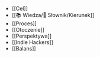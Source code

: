 - [[Cel]]
- [[📚 Wiedza/📑 Słownik/Kierunek]]
- [[Proces]]
- [[Otoczenie]]
- [[Perspektywa]]
- [[Indie Hackers]]
- [[Balans]]